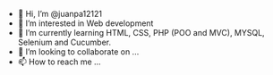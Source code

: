 - 👋 Hi, I’m @juanpa12121
- 👀 I’m interested in Web development
- 🌱 I’m currently learning HTML, CSS, PHP (POO and MVC), MYSQL, Selenium and Cucumber.
- 💞️ I’m looking to collaborate on ...
- 📫 How to reach me ...

<!---
juanpa12121/juanpa12121 is a ✨ special ✨ repository because its `README.md` (this file) appears on your GitHub profile.
You can click the Preview link to take a look at your changes.
--->
